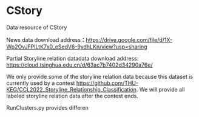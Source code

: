 # CStory
Data resource of CStory

News data download address：https://drive.google.com/file/d/1X-Wp2OvJFPlLtK7x0_eSedV6-9ydhLKn/view?usp=sharing

Partial Storyline relation datadata download address: https://cloud.tsinghua.edu.cn/d/63ac7b7402d34290a76e/

We only provide some of the storyline relation data because this dataset is currently used by a contest https://github.com/THU-KEG/CCL2022_Storyline_Relationship_Classification. We will provide all labeled storyline relation data after the contest ends.

RunClusters.py provides differen
